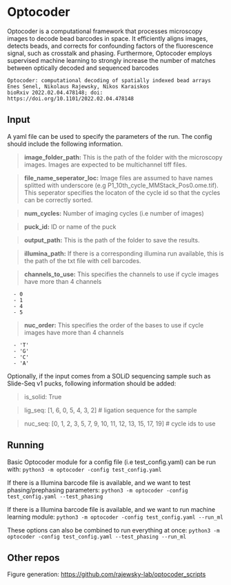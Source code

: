 # Optocoder
Optocoder is a computational framework that processes microscopy images to decode bead barcodes in space. It efficiently aligns images, detects beads, and corrects for confounding factors of the fluorescence signal, such as crosstalk and phasing. Furthermore, Optocoder employs supervised machine learning to strongly increase the number of matches between optically decoded and sequenced barcodes

```
Optocoder: computational decoding of spatially indexed bead arrays
Enes Senel, Nikolaus Rajewsky, Nikos Karaiskos
bioRxiv 2022.02.04.478148; doi: https://doi.org/10.1101/2022.02.04.478148
```


## Input
A yaml file can be used to specify the parameters of the run. The config should include the following information.

> **image_folder_path:** This is the path of the folder with the microscopy images. Images are expected to be multichannel tiff files.

> **file_name_seperator_loc:** Image files are assumed to have names splitted with underscore (e.g P1_10th_cycle_MMStack_Pos0.ome.tif). This seperator specifies the locaton of the cycle id so that the cycles can be correctly sorted.

> **num_cycles:** Number of imaging cycles (i.e number of images)

> **puck_id:** ID or name of the puck

> **output_path:** This is the path of the folder to save the results.

> **illumina_path:** If there is a corresponding illumina run available, this is the path of the txt file with cell barcodes.

> **channels_to_use:** This specifies the channels to use if cycle images have more than 4 channels
```
  - 0
  - 1
  - 4
  - 5
```

> **nuc_order:** This specifies the order of the bases to use if cycle images have more than 4 channels
```
  - 'T'
  - 'G'
  - 'C'
  - 'A'
```
Optionally, if the input comes from a SOLiD sequencing sample such as Slide-Seq v1 pucks, following information should be added:

> is_solid: True

> lig_seq: [1, 6, 0, 5, 4, 3, 2] # ligation sequence for the sample

> nuc_seq: [0, 1, 2, 3, 5, 7, 9, 10, 11, 12, 13, 15, 17, 19] # cycle ids to use

## Running
Basic Optocoder module for a config file (i.e test_config.yaml) can be run with:
```python3 -m optocoder -config test_config.yaml```

If there is a Illumina barcode file is available, and we want to test phasing/prephasing parameters:
```python3 -m optocoder -config test_config.yaml --test_phasing```

If there is a Illumina barcode file is available, and we want to run machine learning module:
```python3 -m optocoder -config test_config.yaml --run_ml```

These options can also be combined to run everything at once:
```python3 -m optocoder -config test_config.yaml --test_phasing --run_ml```


## Other repos
Figure generation: https://github.com/rajewsky-lab/optocoder_scripts